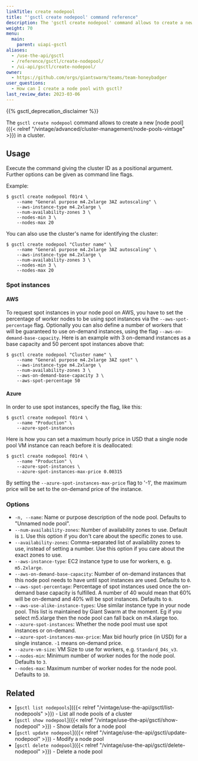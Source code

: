 ```yaml
---
linkTitle: create nodepool
title: "'gsctl create nodepool' command reference"
description: The 'gsctl create nodepool' command allows to create a new pool of worker nodes in cluster.
weight: 70
menu:
  main:
    parent: uiapi-gsctl
aliases:
  - /use-the-api/gsctl
  - /reference/gsctl/create-nodepool/
  - /ui-api/gsctl/create-nodepool/
owner:
  - https://github.com/orgs/giantswarm/teams/team-honeybadger
user_questions:
  - How can I create a node pool with gsctl?
last_review_date: 2023-03-06
---
```


{{% gsctl_deprecation_disclaimer %}}

The `gsctl create nodepool` command allows to create a new [node pool]({{< relref "/vintage/advanced/cluster-management/node-pools-vintage" >}}) in a cluster.

## Usage

Execute the command giving the cluster ID as a positional argument. Further options can be given as command line flags.

Example:

```nohighlight
$ gsctl create nodepool f01r4 \
    --name "General purpose m4.2xlarge 3AZ autoscaling" \
    --aws-instance-type m4.2xlarge \
    --num-availability-zones 3 \
    --nodes-min 3 \
    --nodes-max 20
```

You can also use the cluster's name for identifying the cluster:

```nohighlight
$ gsctl create nodepool "Cluster name" \
    --name "General purpose m4.2xlarge 3AZ autoscaling" \
    --aws-instance-type m4.2xlarge \
    --num-availability-zones 3 \
    --nodes-min 3 \
    --nodes-max 20
```

### Spot instances

#### AWS

To request spot instances in your node pool on AWS, you have to set the percentage of worker nodes to be using spot instances via the `--aws-spot-percentage` flag. Optionally you can also define a number of workers that will be guaranteed to use on-demand instances, using the flag `--aws-on-demand-base-capacity`. Here is an example with 3 on-demand instances as a base capacity and 50 percent spot instances above that:

```nohighlight
$ gsctl create nodepool "Cluster name" \
    --name "General purpose m4.2xlarge 3AZ spot" \
    --aws-instance-type m4.2xlarge \
    --num-availability-zones 3 \
    --aws-on-demand-base-capacity 3 \
    --aws-spot-percentage 50
```

#### Azure

In order to use spot instances, specify the flag, like this:

```nohighlight
$ gsctl create nodepool f01r4 \
    --name "Production" \
    --azure-spot-instances
```

Here is how you can set a maximum hourly price in USD that a single node pool VM instance can reach before it is deallocated:

```nohighlight
$ gsctl create nodepool f01r4 \
    --name "Production" \
    --azure-spot-instances \
    --azure-spot-instances-max-price 0.00315
```

By setting the `--azure-spot-instances-max-price` flag to '-1', the maximum price will be set to the on-demand price of the instance.

### Options

- `-n, --name`: Name or purpose description of the node pool. Defaults to "Unnamed node pool".
- `--num-availability-zones`: Number of availability zones to use. Default is `1`. Use this option if you don't care about the specific zones to use.
- `--availability-zones`: Comma-separated list of availability zones to use, instead of setting a number. Use this option if you care about the exact zones to use.
- `--aws-instance-type`: EC2 instance type to use for workers, e. g. `m5.2xlarge`.
- `--aws-on-demand-base-capacity`: Number of on-demand instances that this node pool needs to have until spot instances are used. Defaults to `0`.
- `--aws-spot-percentage`: Percentage of spot instances used once the on-demand base capacity is fulfilled. A number of 40 would mean that 60% will be on-demand and 40% will be spot instances. Defaults to `0`.
- `--aws-use-alike-instance-types`: Use similar instance type in your node pool. This list is maintained by Giant Swarm at the moment. Eg if you select m5.xlarge then the node pool can fall back on m4.xlarge too.
- `--azure-spot-instances`: Whether the node pool must use spot instances or on-demand.
- `--azure-spot-instances-max-price`: Max bid hourly price (in USD) for a single instance. `-1` means on-demand price.
- `--azure-vm-size`: VM Size to use for workers, e.g. `Standard_D4s_v3`.
- `--nodes-min`: Minimum number of worker nodes for the node pool. Defaults to `3`.
- `--nodes-max`: Maximum number of worker nodes for the node pool. Defaults to `10`.

## Related

- [`gsctl list nodepools`]({{< relref "/vintage/use-the-api/gsctl/list-nodepools" >}}) - List all node pools of a cluster
- [`gsctl show nodepool`]({{< relref "/vintage/use-the-api/gsctl/show-nodepool" >}}) - Show details for a node pool
- [`gsctl update nodepool`]({{< relref "/vintage/use-the-api/gsctl/update-nodepool" >}}) - Modify a node pool
- [`gsctl delete nodepool`]({{< relref "/vintage/use-the-api/gsctl/delete-nodepool" >}}) - Delete a node pool
